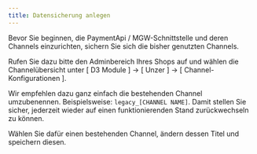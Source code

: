 ```yaml
---
title: Datensicherung anlegen
---
```


Bevor Sie beginnen, die PaymentApi / MGW-Schnittstelle und deren Channels einzurichten, sichern Sie sich die bisher genutzten Channels.

Rufen Sie dazu bitte den Adminbereich Ihres Shops auf und wählen die Channelübersicht unter [ D3 Module ] -> [ Unzer ] -> [ Channel-Konfigurationen ].

Wir empfehlen dazu ganz einfach die bestehenden Channel umzubenennen. Beispielsweise: `legacy_[CHANNEL NAME]`. Damit stellen Sie sicher, jederzeit wieder auf einen funktionierenden Stand zurückwechseln zu können.

Wählen Sie dafür einen bestehenden Channel, ändern dessen Titel und speichern diesen.
